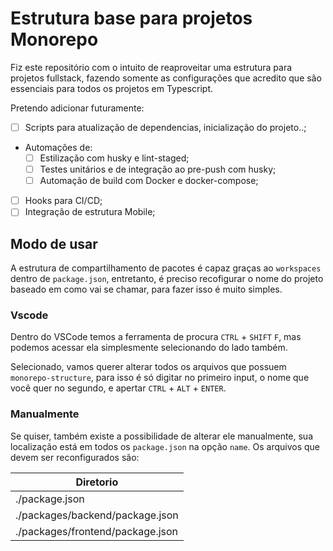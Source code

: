 # Estrutura base para projetos Monorepo

Fiz este repositório com o intuito de reaproveitar uma estrutura para projetos fullstack, fazendo somente as configurações que acredito que são essenciais para todos os projetos em Typescript.

Pretendo adicionar futuramente:

- [ ] Scripts para atualização de dependencias, inicialização do projeto..;
- Automações de:
  - [ ] Estilização com husky e lint-staged;
  - [ ] Testes unitários e de integração ao pre-push com husky;
  - [ ] Automação de build com Docker e docker-compose;
- [ ] Hooks para CI/CD;
- [ ] Integração de estrutura Mobile;

## Modo de usar

A estrutura de compartilhamento de pacotes é capaz graças ao `workspaces` dentro de `package.json`, entretanto, é preciso recofigurar o nome do projeto baseado em como vai se chamar, para fazer isso é muito simples.

### Vscode

Dentro do VSCode temos a ferramenta de procura `CTRL` + `SHIFT` `F`, mas podemos acessar ela simplesmente selecionando do lado também.

Selecionado, vamos querer alterar todos os arquivos que possuem `monorepo-structure`, para isso é só digitar no primeiro input, o nome que você quer no segundo, e apertar `CTRL` + `ALT` + `ENTER`.

### Manualmente

Se quiser, também existe a possibilidade de alterar ele manualmente, sua localização está em todos os `package.json` na opção `name`.
Os arquivos que devem ser reconfigurados são:

|Diretorio                         |
|----------------------------------|
| ./package.json                   |
| ./packages/backend/package.json  |
| ./packages/frontend/package.json |
